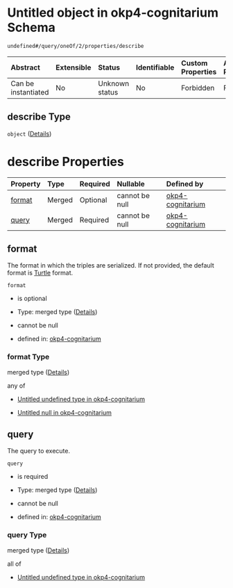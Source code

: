 # Untitled object in okp4-cognitarium Schema

```txt
undefined#/query/oneOf/2/properties/describe
```



| Abstract            | Extensible | Status         | Identifiable | Custom Properties | Additional Properties | Access Restrictions | Defined In                                                                     |
| :------------------ | :--------- | :------------- | :----------- | :---------------- | :-------------------- | :------------------ | :----------------------------------------------------------------------------- |
| Can be instantiated | No         | Unknown status | No           | Forbidden         | Forbidden             | none                | [okp4-cognitarium.json\*](schema/okp4-cognitarium.json "open original schema") |

## describe Type

`object` ([Details](okp4-cognitarium-querymsg-oneof-describe-properties-describe.md))

# describe Properties

| Property          | Type   | Required | Nullable       | Defined by                                                                                                                                                             |
| :---------------- | :----- | :------- | :------------- | :--------------------------------------------------------------------------------------------------------------------------------------------------------------------- |
| [format](#format) | Merged | Optional | cannot be null | [okp4-cognitarium](okp4-cognitarium-querymsg-oneof-describe-properties-describe-properties-format.md "undefined#/query/oneOf/2/properties/describe/properties/format") |
| [query](#query)   | Merged | Required | cannot be null | [okp4-cognitarium](okp4-cognitarium-querymsg-oneof-describe-properties-describe-properties-query.md "undefined#/query/oneOf/2/properties/describe/properties/query")   |

## format

The format in which the triples are serialized. If not provided, the default format is [Turtle](https://www.w3.org/TR/turtle/) format.

`format`

*   is optional

*   Type: merged type ([Details](okp4-cognitarium-querymsg-oneof-describe-properties-describe-properties-format.md))

*   cannot be null

*   defined in: [okp4-cognitarium](okp4-cognitarium-querymsg-oneof-describe-properties-describe-properties-format.md "undefined#/query/oneOf/2/properties/describe/properties/format")

### format Type

merged type ([Details](okp4-cognitarium-querymsg-oneof-describe-properties-describe-properties-format.md))

any of

*   [Untitled undefined type in okp4-cognitarium](okp4-cognitarium-querymsg-oneof-describe-properties-describe-properties-format-anyof-0.md "check type definition")

*   [Untitled null in okp4-cognitarium](okp4-cognitarium-querymsg-oneof-describe-properties-describe-properties-format-anyof-1.md "check type definition")

## query

The query to execute.

`query`

*   is required

*   Type: merged type ([Details](okp4-cognitarium-querymsg-oneof-describe-properties-describe-properties-query.md))

*   cannot be null

*   defined in: [okp4-cognitarium](okp4-cognitarium-querymsg-oneof-describe-properties-describe-properties-query.md "undefined#/query/oneOf/2/properties/describe/properties/query")

### query Type

merged type ([Details](okp4-cognitarium-querymsg-oneof-describe-properties-describe-properties-query.md))

all of

*   [Untitled undefined type in okp4-cognitarium](okp4-cognitarium-querymsg-oneof-describe-properties-describe-properties-query-allof-0.md "check type definition")
